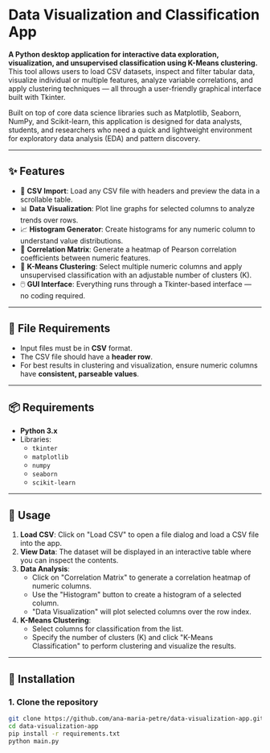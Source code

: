 # Data Visualization and Classification App

**A Python desktop application for interactive data exploration, visualization, and unsupervised classification using K-Means clustering.**  
This tool allows users to load CSV datasets, inspect and filter tabular data, visualize individual or multiple features, analyze variable correlations, and apply clustering techniques — all through a user-friendly graphical interface built with Tkinter.

Built on top of core data science libraries such as Matplotlib, Seaborn, NumPy, and Scikit-learn, this application is designed for data analysts, students, and researchers who need a quick and lightweight environment for exploratory data analysis (EDA) and pattern discovery.

---

## ✨ Features

- 📁 **CSV Import**: Load any CSV file with headers and preview the data in a scrollable table.
- 📊 **Data Visualization**: Plot line graphs for selected columns to analyze trends over rows.
- 📈 **Histogram Generator**: Create histograms for any numeric column to understand value distributions.
- 🔗 **Correlation Matrix**: Generate a heatmap of Pearson correlation coefficients between numeric features.
- 🧠 **K-Means Clustering**: Select multiple numeric columns and apply unsupervised classification with an adjustable number of clusters (K).
- 🖱️ **GUI Interface**: Everything runs through a Tkinter-based interface — no coding required.

---

## 📂 File Requirements

- Input files must be in **CSV** format.
- The CSV file should have a **header row**.
- For best results in clustering and visualization, ensure numeric columns have **consistent, parseable values**.

---

## 📦 Requirements

- **Python 3.x**
- Libraries:
  - `tkinter`
  - `matplotlib`
  - `numpy`
  - `seaborn`
  - `scikit-learn`

---

## 🚀 Usage

1. **Load CSV**: Click on "Load CSV" to open a file dialog and load a CSV file into the app.
2. **View Data**: The dataset will be displayed in an interactive table where you can inspect the contents.
3. **Data Analysis**:
   - Click on "Correlation Matrix" to generate a correlation heatmap of numeric columns.
   - Use the "Histogram" button to create a histogram of a selected column.
   - "Data Visualization" will plot selected columns over the row index.
4. **K-Means Clustering**:
   - Select columns for classification from the list.
   - Specify the number of clusters (K) and click "K-Means Classification" to perform clustering and visualize the results.

---

## 🔧 Installation

### 1. Clone the repository

```bash
git clone https://github.com/ana-maria-petre/data-visualization-app.git
cd data-visualization-app
pip install -r requirements.txt
python main.py

